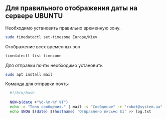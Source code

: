 ## Для правильного отображения даты на сервере UBUNTU  
Необходимо установить правильно временную зону.

```bash
sudo timedatectl set-timezone Europe/Kiev
```

Отображение всех временных зон
```bash
timedatectl list-timezone
```

Для отправки почты необходимо установить
```bash
sudo apt install mail
```

Команда для отправки почты
```bash
  #!/bin/bash
  
  NOW=$(date +"%d-%m-%Y %T") 
  echo -e "Тело сообщения." | mail -s "Сообщение" -r "robot@system.ua" "destination@post.com"
  echo $NOW $(date) $(hostname) 'Отправлено письмо $1' >> log.txt
```

